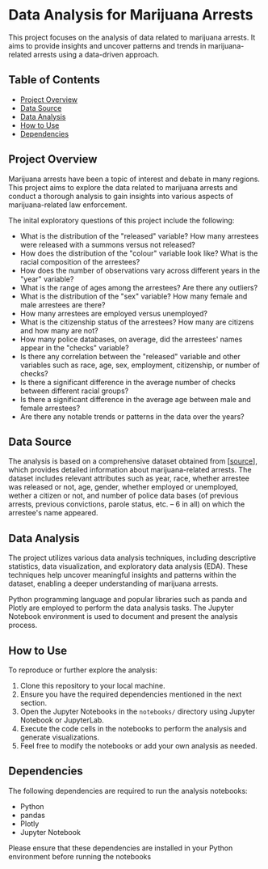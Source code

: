 # Data Analysis for Marijuana Arrests

This project focuses on the analysis of data related to marijuana arrests. It aims to provide insights and uncover patterns and trends in marijuana-related arrests using a data-driven approach.

## Table of Contents

- [Project Overview](#project-overview)
- [Data Source](#data-source)
- [Data Analysis](#data-analysis)
- [How to Use](#how-to-use)
- [Dependencies](#dependencies)

## Project Overview

Marijuana arrests have been a topic of interest and debate in many regions. This project aims to explore the data related to marijuana arrests and conduct a thorough analysis to gain insights into various aspects of marijuana-related law enforcement.

The inital exploratory questions of this project include the following:

-  What is the distribution of the "released" variable? How many arrestees were released with a summons versus not released?
-  How does the distribution of the "colour" variable look like? What is the racial composition of the arrestees?
-  How does the number of observations vary across different years in the "year" variable?
-  What is the range of ages among the arrestees? Are there any outliers?
-  What is the distribution of the "sex" variable? How many female and male arrestees are there?
-  How many arrestees are employed versus unemployed?
-  What is the citizenship status of the arrestees? How many are citizens and how many are not?
-  How many police databases, on average, did the arrestees' names appear in the "checks" variable?
-  Is there any correlation between the "released" variable and other variables such as race, age, sex, employment, citizenship, or number of checks?
-  Is there a significant difference in the average number of checks between different racial groups?
-  Is there a significant difference in the average age between male and female arrestees?
-  Are there any notable trends or patterns in the data over the years?

## Data Source

The analysis is based on a comprehensive dataset obtained from [[source](https://www.kaggle.com/datasets/utkarshx27/arrests-for-marijuana-possession/code)], which provides detailed information about marijuana-related arrests. The dataset includes relevant attributes such as year, race, whether arrestee was released or not, age, gender, whether employed or unemployed, wether a citizen or not, and number of police data bases (of previous arrests, previous convictions, parole status, etc. – 6 in all) on which the arrestee's name appeared.

## Data Analysis

The project utilizes various data analysis techniques, including descriptive statistics, data visualization, and exploratory data analysis (EDA). These techniques help uncover meaningful insights and patterns within the dataset, enabling a deeper understanding of marijuana arrests.

Python programming language and popular libraries such as panda and Plotly are employed to perform the data analysis tasks. The Jupyter Notebook environment is used to document and present the analysis process.

## How to Use

To reproduce or further explore the analysis:

1. Clone this repository to your local machine.
2. Ensure you have the required dependencies mentioned in the next section.
3. Open the Jupyter Notebooks in the `notebooks/` directory using Jupyter Notebook or JupyterLab.
4. Execute the code cells in the notebooks to perform the analysis and generate visualizations.
5. Feel free to modify the notebooks or add your own analysis as needed.

## Dependencies

The following dependencies are required to run the analysis notebooks:

- Python
- pandas
- Plotly 
- Jupyter Notebook 

Please ensure that these dependencies are installed in your Python environment before running the notebooks

